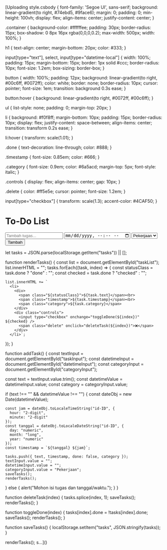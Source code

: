 [Uploading style.csbody {
  font-family: 'Segoe UI', sans-serif;
  background: linear-gradient(to right, #74ebd5, #9face6);
  margin: 0;
  padding: 0;
  min-height: 100vh;
  display: flex;
  align-items: center;
  justify-content: center;
}

.container {
  background-color: #ffffffee;
  padding: 30px;
  border-radius: 15px;
  box-shadow: 0 8px 16px rgba(0,0,0,0.2);
  max-width: 500px;
  width: 100%;
}

h1 {
  text-align: center;
  margin-bottom: 20px;
  color: #333;
}

input[type="text"], select, input[type="datetime-local"] {
  width: 100%;
  padding: 15px;
  margin-bottom: 15px;
  border: 1px solid #ccc;
  border-radius: 10px;
  font-size: 1.2em;
  box-sizing: border-box;
}

button {
  width: 100%;
  padding: 12px;
  background: linear-gradient(to right, #00c6ff, #0072ff);
  color: white;
  border: none;
  border-radius: 10px;
  cursor: pointer;
  font-size: 1em;
  transition: background 0.3s ease;
}

button:hover {
  background: linear-gradient(to right, #0072ff, #00c6ff);
}

ul {
  list-style: none;
  padding: 0;
  margin-top: 20px;
}

li {
  background: #f0f8ff;
  margin-bottom: 10px;
  padding: 15px;
  border-radius: 10px;
  display: flex;
  justify-content: space-between;
  align-items: center;
  transition: transform 0.2s ease;
}

li:hover {
  transform: scale(1.01);
}

.done {
  text-decoration: line-through;
  color: #888;
}

.timestamp {
  font-size: 0.85em;
  color: #666;
}

.category {
  font-size: 0.9em;
  color: #6a5acd;
  margin-top: 5px;
  font-style: italic;
}

.controls {
  display: flex;
  align-items: center;
  gap: 10px;
}

.delete {
  color: #ff5e5e;
  cursor: pointer;
  font-size: 1.2em;
}

input[type="checkbox"] {
  transform: scale(1.3);
  accent-color: #4CAF50;
}

<!DOCTYPE html>
<html lang="id">
<head>
  <meta charset="UTF-8" />
  <meta name="viewport" content="width=device-width, initial-scale=1" />
  <title>To-Do List</title>
  <link rel="stylesheet" href="style.css" />
</head>
<body>
  <div class="container">
    <h1>To-Do List</h1>
    <input type="text" id="taskInput" placeholder="Tambah tugas..." />
    <input type="datetime-local" id="datetimeInput" />
    <select id="categoryInput">
      <option value="Pekerjaan">Pekerjaan</option>
      <option value="Sekolah">Sekolah</option>
      <option value="Pribadi">Pribadi</option>
      <option value="Lainnya">Lainnya</option>
    </select>
    <button onclick="addTask()">Tambah</button>
    <ul id="taskList"></ul>
  </div>

  <script src="script.js"></script>
</body>
</html>

let tasks = JSON.parse(localStorage.getItem("tasks")) || [];

function renderTasks() {
  const list = document.getElementById("taskList");
  list.innerHTML = "";
  tasks.forEach((task, index) => {
    const statusClass = task.done ? "done" : "";
    const checked = task.done ? "checked" : "";

    list.innerHTML += `
      <li>
        <div>
          <span class="${statusClass}">${task.text}</span><br>
          <span class="timestamp">${task.timestamp}</span><br>
          <span class="category">${task.category}</span>
        </div>
        <div class="controls">
          <input type="checkbox" onchange="toggleDone(${index})" ${checked} />
          <span class="delete" onclick="deleteTask(${index})">❌</span>
        </div>
      </li>`;
  });
}

function addTask() {
  const textInput = document.getElementById("taskInput");
  const datetimeInput = document.getElementById("datetimeInput");
  const categoryInput = document.getElementById("categoryInput");

  const text = textInput.value.trim();
  const datetimeValue = datetimeInput.value;
  const category = categoryInput.value;

  if (text !== "" && datetimeValue !== "") {
    const dateObj = new Date(datetimeValue);

    const jam = dateObj.toLocaleTimeString("id-ID", {
      hour: "2-digit",
      minute: "2-digit"
    });
    const tanggal = dateObj.toLocaleDateString("id-ID", {
      day: "numeric",
      month: "long",
      year: "numeric"
    });
    const timestamp = `${tanggal} ${jam}`;

    tasks.push({ text, timestamp, done: false, category });
    textInput.value = "";
    datetimeInput.value = "";
    categoryInput.value = "Pekerjaan";
    saveTasks();
    renderTasks();
  } else {
    alert("Mohon isi tugas dan tanggal/waktu.");
  }
}

function deleteTask(index) {
  tasks.splice(index, 1);
  saveTasks();
  renderTasks();
}

function toggleDone(index) {
  tasks[index].done = !tasks[index].done;
  saveTasks();
  renderTasks();
}

function saveTasks() {
  localStorage.setItem("tasks", JSON.stringify(tasks));
}

renderTasks();
s…]()
